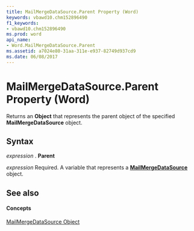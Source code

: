 ```yaml
---
title: MailMergeDataSource.Parent Property (Word)
keywords: vbawd10.chm152896490
f1_keywords:
- vbawd10.chm152896490
ms.prod: word
api_name:
- Word.MailMergeDataSource.Parent
ms.assetid: a7024e80-31aa-311e-e937-82749d937cd9
ms.date: 06/08/2017
---
```



# MailMergeDataSource.Parent Property (Word)

Returns an  **Object** that represents the parent object of the specified **MailMergeDataSource** object.


## Syntax

 _expression_ . **Parent**

 _expression_ Required. A variable that represents a **[MailMergeDataSource](Word.MailMergeDataSource.md)** object.


## See also


#### Concepts


[MailMergeDataSource Object](Word.MailMergeDataSource.md)

